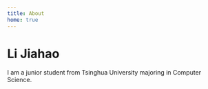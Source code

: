 ```yaml
---
title: About
home: true
---
```


# Li Jiahao

I am a junior student from Tsinghua University majoring in Computer Science.
